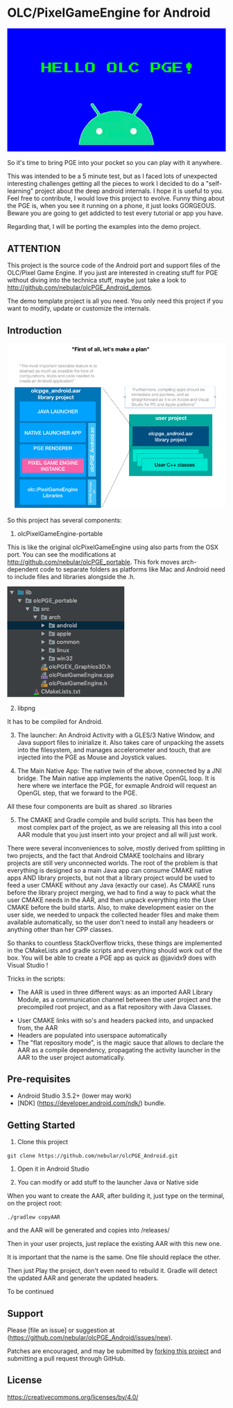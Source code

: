 OLC/PixelGameEngine for Android 
===============================
![screenshot](doc/screen2.png)

So it's time to bring PGE into your pocket so you can play with it anywhere.

This was intended to be a 5 minute test, but as I faced lots of unexpected interesting challenges getting all the pieces to work I decided to do a "self-learning" project about the deep android internals.
I hope it is useful to you. Feel free to contribute, I would love this project to evolve. Funny thing about the PGE is, when you see it running on a phone, it just looks GORGEOUS. Beware you are going to get addicted to test every tutorial or app you have.

Regarding that, I will be porting the examples into the demo project.


ATTENTION
---------
This project is the source code of the Android port and support files of the OLC/Pixel Game Engine.
If you just are interested in creating stuff for PGE without diving into the technica stuff, maybe just
take a look to http://github.com/nebular/olcPGE_Android_demos.

The demo template project is all you need. You only need this project if you want to modify, update or customize  the internals.


Introduction
------------
![screenshot](doc/screen3.png)

So this project has several components:

1) olcPixelGameEngine-portable

This is like the original olcPixelGameEngine using also parts from the OSX port. You can see the modifications at 
http://github.com/nebular/olcPGE_portable. This fork moves arch-dependent code to separate folders
as platforms like Mac and Android need to include files and libraries alongside the .h. 

 ![screenshot](doc/screen4.png)

2) libpng

It has to be compiled for Android.

3) The launcher: An Android Activity with a GLES/3 Native Window, and Java support files to inirialize it.
   Also takes care of unpacking the assets into the filesystem, and manages accelerometer and touch, that are injected into the PGE as Mouse and Joystick values.

4) The Main Native App: The native twin of the above, connected by a JNI bridge.  The Main native 
app implements the native OpenGL loop. It is here where we interface the PGE, for exmaple Android 
will request an OpenGL step, that we forward to the PGE.

All these four components are built as shared .so libraries

5) The CMAKE and Gradle compile and build scripts. This has been the most complex part of the project, as we are releasing all this into a cool AAR
module that you just insert into your project and all will just work.

There were several inconveniences to solve, mostly derived from splitting in two projects, and the fact that Android CMAKE toolchains and library projects are still very unconnected worlds. 
The root of the problem  is that everything is designed so a main Java app can consume CMAKE native apps AND library projects, but not that a library
project would be used to feed a user CMAKE without any Java (exactly our case). As CMAKE runs before the library project merging, we had to find a way
to pack what the user CMAKE needs in the AAR, and then unpack everything into the User CMAKE before the build starts. Also, to make development easier on the user side,
we needed to unpack the collected header files and make them available automatically, so the user don't need to install any headeers or anything
other than her CPP classes. 

So thanks to countless StackOverflow tricks, these things are implemented in the CMakeLists and gradle scripts and everything should work
out of the box. You will be able to create a PGE app as quick as @javidx9 does with Visual Studio !

Tricks in the scripts:
- The AAR is used in three different ways: as an imported AAR Library Module, as a communication channel between the user project and the precompiled root project, and as a flat repository with Java Classes.
* User CMAKE links with so's and headers packed into, and unpacked from, the AAR
* Headers are populated into userspace automatically
* The "flat repository mode",  is the magic sauce that allows to declare the AAR as a compile dependency, propagating the activity launcher in the AAR to the user project automatically.

Pre-requisites
--------------
- Android Studio 3.5.2+ (lower may work)
- [NDK] (https://developer.android.com/ndk/) bundle.

Getting Started
---------------
1. Clone this project

`git clone https://github.com/nebular/olcPGE_Android.git
`
1. Open it in Android Studio

1. You can modify or add stuff to the launcher Java or Native side
 
 When you want to create the AAR, after building it, just type on the terminal, on the project root:
 
 `./gradlew copyAAR`
 
 and the AAR will be generated and copies into /releases/
  
 Then in your user projects, just replace the existing AAR with this new one.
 
 It is important that the name is the same. One file should replace the other.
 
 Then just Play the project, don't even need to rebuild it. Gradle will detect the updated AAR and generate the updated headers.

To be continued

Support
-------

Please [file an issue] or suggestion at (https://github.com/nebular/olcPGE_Android/issues/new).

Patches are encouraged, and may be submitted by [forking this project](https://github.com/nebular/olcPGE_Android/fork) and submitting a pull request through GitHub.

License
-------

https://creativecommons.org/licenses/by/4.0/
